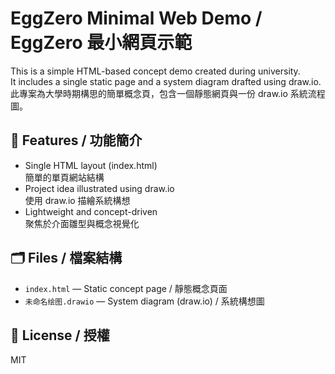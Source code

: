 # EggZero Minimal Web Demo / EggZero 最小網頁示範

This is a simple HTML-based concept demo created during university.  
It includes a single static page and a system diagram drafted using draw.io.  
此專案為大學時期構思的簡單概念頁，包含一個靜態網頁與一份 draw.io 系統流程圖。

## 🧾 Features / 功能簡介

- Single HTML layout (index.html)  
  簡單的單頁網站結構
- Project idea illustrated using draw.io  
  使用 draw.io 描繪系統構想
- Lightweight and concept-driven  
  聚焦於介面雛型與概念視覺化

## 🗂 Files / 檔案結構

- `index.html` — Static concept page / 靜態概念頁面  
- `未命名绘图.drawio` — System diagram (draw.io) / 系統構想圖  

## 📘 License / 授權

MIT
